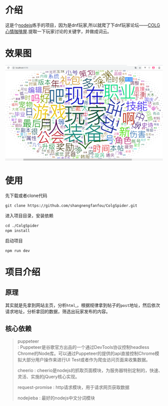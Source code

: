 # 介绍
这是个[nodejs](https://nodejs.org/zh-cn/)练手的项目，因为是dnf玩家,所以就爬了下dnf玩家论坛——[COLG心情咖啡屋](https://bbs.colg.cn/forum-171-1.html).提取一下玩家讨论的关键字，并做成词云。

# 效果图

![词云演示1](./public/images/ciyun.png)
 
# 使用
先下载或者clone代码
```
git clone https://github.com/shangnengfanfou/ColgSpider.git
```
进入项目目录，安装依赖
```
cd ./ColgSpider
npm install
```
启动项目 
```
npm run dev
```
# 项目介绍
## 原理
其实就是先拿到网站主页，分析`html`,，根据规律拿到帖子的`post`地址，然后依次请求地址，分析拿回的数据，筛选出玩家发布的内容。

## 核心依赖
>puppeteer   
 :    Puppeteer是谷歌官方出品的一个通过DevTools协议控制headless Chrome的Node库。可以通过Puppeteer的提供的api直接控制Chrome模拟大部分用户操作来进行UI Test或者作为爬虫访问页面来收集数据。
>
>cheerio
:    cheerio是nodejs的抓取页面模块，为服务器特别定制的，快速、灵活、实施的jQuery核心实现。
>
>request-promise
:    http请求模块，用于请求网页获取数据
>
>nodejieba
:    最好的nodejs中文分词模块
>

